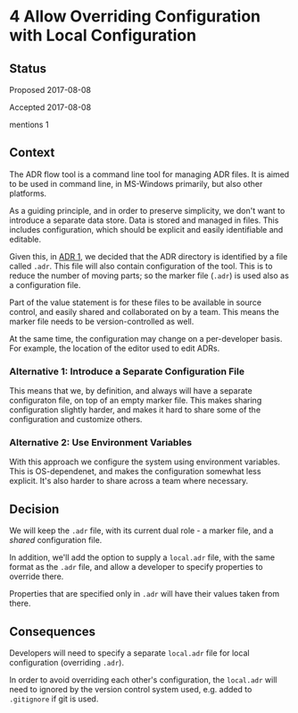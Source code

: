 # 4 Allow Overriding Configuration with Local Configuration

## Status

Proposed 2017-08-08
  
Accepted 2017-08-08

mentions 1

## Context

The ADR flow tool is a command line tool for managing ADR files. It is aimed to be used in command line, in MS-Windows primarily, but also other platforms.

As a guiding principle, and in order to preserve simplicity, we don't want to introduce a separate data store. Data is stored and managed in files. This includes configuration, which should be explicit and easily identifiable and editable.

Given this, in [ADR 1](1-ADR_directory_identified_by_marker_file.md), we decided that the ADR directory is identified by a file called `.adr`. This file will also contain configuration of the tool. This is to reduce the number of moving parts; so the marker file (`.adr`) is used also as a configuration file.  

Part of the value statement is for these files to be available in source control, and easily shared and collaborated on by a team. This means the marker file needs to be version-controlled as well.  

At the same time, the configuration may change on a per-developer basis. For example, the location of the editor used to edit ADRs.

### Alternative 1: Introduce a Separate Configuration File
This means that we, by definition, and always will have a separate configuraton file, on top of an empty marker file.
This makes sharing configuration slightly harder, and makes it hard to share some of the configuration and customize others.

### Alternative 2: Use Environment Variables
With this approach we configure the system using environment variables.
This is OS-dependenet, and makes the configuration somewhat less explicit. It's also harder to share across a team where necessary.

## Decision
We will keep the `.adr` file, with its current dual role - a marker file, and a *shared* configuration file.  

In addition, we'll add the option to supply a `local.adr` file, with the same format as the `.adr` file, and allow a developer to specify properties to override there.

Properties that are specified only in `.adr` will have their values taken from there.

## Consequences

Developers will need to specify a separate `local.adr` file for local configuration (overriding `.adr`).

In order to avoid overriding each other's configuration, the `local.adr` will need to ignored by the version control system used, e.g. added to `.gitignore` if git is used.

    